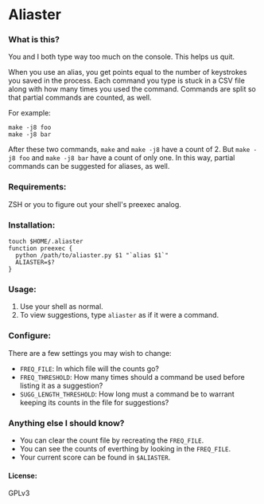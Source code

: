 # Aliaster

### What is this?

You and I both type way too much on the console. This helps us quit.
    
When you use an alias, you get points equal to the number of keystrokes you saved in the process. Each command you type is stuck in a CSV file along with how many times you used the command. Commands are split so that partial commands are counted, as well.

For example:

    make -j8 foo
    make -j8 bar

After these two commands, `make` and `make -j8` have a count of 2. But `make -j8 foo` and `make -j8 bar` have a count of only one. In this way, partial commands can be suggested for aliases, as well.

### Requirements:
ZSH or you to figure out your shell's preexec analog.

### Installation:
    touch $HOME/.aliaster
    function preexec {
      python /path/to/aliaster.py $1 "`alias $1`"
      ALIASTER=$?
    }

### Usage:
1. Use your shell as normal.
2. To view suggestions, type `aliaster` as if it were a command.

### Configure:
There are a few settings you may wish to change:

* `FREQ_FILE`: In which file will the counts go?
* `FREQ_THRESHOLD`: How many times should a command be used before listing it as a suggestion?
* `SUGG_LENGTH_THRESHOLD`: How long must a command be to warrant keeping its counts in the file for suggestions?

### Anything else I should know?

* You can clear the count file by recreating the `FREQ_FILE`.
* You can see the counts of everthing by looking in the `FREQ_FILE`.
* Your current score can be found in `$ALIASTER`.

#### License:
GPLv3